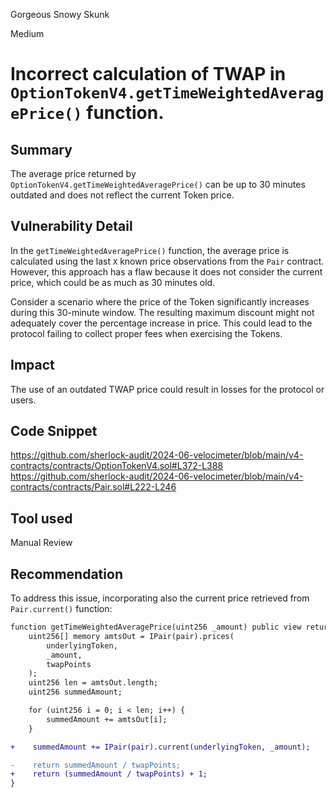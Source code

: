 Gorgeous Snowy Skunk

Medium

# Incorrect calculation of TWAP in `OptionTokenV4.getTimeWeightedAveragePrice()` function.

## Summary

The average price returned by `OptionTokenV4.getTimeWeightedAveragePrice()` can be up to 30 minutes outdated and does not reflect the current Token price.

## Vulnerability Detail

In the `getTimeWeightedAveragePrice()` function, the average price is calculated using the last `X` known price observations from the `Pair` contract. However, this approach has a flaw because it does not consider the current price, which could be as much as 30 minutes old.

Consider a scenario where the price of the Token significantly increases during this 30-minute window. The resulting maximum discount might not adequately cover the percentage increase in price. This could lead to the protocol failing to collect proper fees when exercising the Tokens.

## Impact

The use of an outdated TWAP price could result in losses for the protocol or users.

## Code Snippet

https://github.com/sherlock-audit/2024-06-velocimeter/blob/main/v4-contracts/contracts/OptionTokenV4.sol#L372-L388
https://github.com/sherlock-audit/2024-06-velocimeter/blob/main/v4-contracts/contracts/Pair.sol#L222-L246

## Tool used

Manual Review

## Recommendation

To address this issue, incorporating also the current price retrieved from `Pair.current()` function:

```diff
function getTimeWeightedAveragePrice(uint256 _amount) public view returns (uint256) {
    uint256[] memory amtsOut = IPair(pair).prices(
        underlyingToken,
        _amount,
        twapPoints
    );
    uint256 len = amtsOut.length;
    uint256 summedAmount;

    for (uint256 i = 0; i < len; i++) {
        summedAmount += amtsOut[i];
    }

+    summedAmount += IPair(pair).current(underlyingToken, _amount);

-    return summedAmount / twapPoints;
+    return (summedAmount / twapPoints) + 1;
}
```